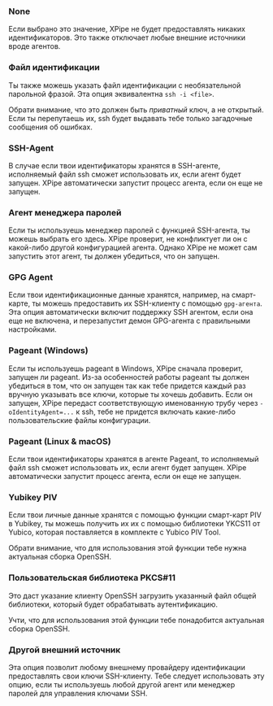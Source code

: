 ### None

Если выбрано это значение, XPipe не будет предоставлять никаких идентификаторов. Это также отключает любые внешние источники вроде агентов.

### Файл идентификации

Ты также можешь указать файл идентификации с необязательной парольной фразой.
Эта опция эквивалентна `ssh -i <file>`.

Обрати внимание, что это должен быть *приватный* ключ, а не открытый.
Если ты перепутаешь их, ssh будет выдавать тебе только загадочные сообщения об ошибках.

### SSH-Agent

В случае если твои идентификаторы хранятся в SSH-агенте, исполняемый файл ssh сможет использовать их, если агент будет запущен.
XPipe автоматически запустит процесс агента, если он еще не запущен.

### Агент менеджера паролей

Если ты используешь менеджер паролей с функцией SSH-агента, ты можешь выбрать его здесь. XPipe проверит, не конфликтует ли он с какой-либо другой конфигурацией агента. Однако XPipe не может сам запустить этот агент, ты должен убедиться, что он запущен.

### GPG Agent

Если твои идентификационные данные хранятся, например, на смарт-карте, ты можешь предоставить их SSH-клиенту с помощью `gpg-агента`.
Эта опция автоматически включит поддержку SSH агентом, если она еще не включена, и перезапустит демон GPG-агента с правильными настройками.

### Pageant (Windows)

Если ты используешь pageant в Windows, XPipe сначала проверит, запущен ли pageant.
Из-за особенностей работы pageant ты должен убедиться в том, что он запущен
так как тебе придется каждый раз вручную указывать все ключи, которые ты хочешь добавить.
Если он запущен, XPipe передаст соответствующую именованную трубу через
`-oIdentityAgent=...` к ssh, тебе не придется включать какие-либо пользовательские файлы конфигурации.

### Pageant (Linux & macOS)

Если твои идентификаторы хранятся в агенте Pageant, то исполняемый файл ssh сможет использовать их, если агент будет запущен.
XPipe автоматически запустит процесс агента, если он еще не запущен.

### Yubikey PIV

Если твои личные данные хранятся с помощью функции смарт-карт PIV в Yubikey, ты можешь получить их
их с помощью библиотеки YKCS11 от Yubico, которая поставляется в комплекте с Yubico PIV Tool.

Обрати внимание, что для использования этой функции тебе нужна актуальная сборка OpenSSH.

### Пользовательская библиотека PKCS#11

Это даст указание клиенту OpenSSH загрузить указанный файл общей библиотеки, который будет обрабатывать аутентификацию.

Учти, что для использования этой функции тебе понадобится актуальная сборка OpenSSH.

### Другой внешний источник

Эта опция позволит любому внешнему провайдеру идентификации предоставлять свои ключи SSH-клиенту. Тебе следует использовать эту опцию, если ты используешь любой другой агент или менеджер паролей для управления ключами SSH.
